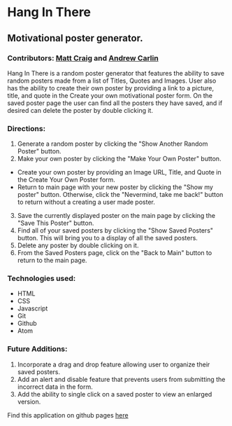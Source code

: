 # Hang In There

## Motivational poster generator.

### Contributors:  [Matt Craig](https://github.com/mcraig2342) and [Andrew Carlin](https://github.com/AndieDrew)

Hang In There is a random poster generator that features the ability to save random posters made from a list of Titles, Quotes and Images. User also has the ability to create their own poster by providing a link to a picture, title, and quote in the Create your own motivational poster form. On the saved poster page the user can find all the posters they have saved, and if desired can delete the poster by double clicking it.

### Directions:

1. Generate a random poster by clicking the "Show Another Random Poster" button.
2. Make your own poster by clicking the "Make Your Own Poster" button.
* Create your own poster by providing an Image URL, Title, and Quote in the Create Your Own Poster form.
* Return to main page with your new poster by clicking the "Show my poster" button. Otherwise, click the "Nevermind, take me back!" button to return without a creating a user made poster.
3. Save the currently displayed poster on the main page by clicking the "Save This Poster" button.
4. Find all of your saved posters by clicking the "Show Saved Posters" button. This will bring you to a display of all the saved posters.
5. Delete any poster by double clicking on it.
6. From the Saved Posters page, click on the "Back to Main" button to return to the main page.

### Technologies used:

* HTML
* CSS
* Javascript
* Git
* Github
* Atom

### Future Additions:
1. Incorporate a drag and drop feature allowing user to organize their saved posters.
2. Add an alert and disable feature that prevents users from submitting the incorrect data in the form.
3. Add the ability to single click on a saved poster to view an enlarged version.

Find this application on github pages [here](https://mcraig2342.github.io/hang-in-there-boilerplate/)
